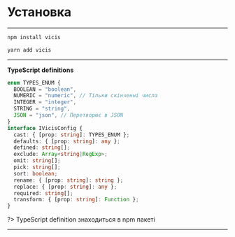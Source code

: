 # Установка

----------

```bash
npm install vicis
```

```bash
yarn add vicis
```

----------

**TypeScript definitions**

```typescript
enum TYPES_ENUM {
  BOOLEAN = "boolean",
  NUMERIC = "numeric", // Тільки скінченні числа
  INTEGER = "integer",
  STRING = "string",
  JSON = "json", // Перетворює в JSON
}
interface IVicisConfig {
  cast: { [prop: string]: TYPES_ENUM };
  defaults: { [prop: string]: any };
  defined: string[];
  exclude: Array<string|RegExp>;
  omit: string[];
  pick: string[];
  sort: boolean;
  rename: { [prop: string]: string };
  replace: { [prop: string]: any };
  required: string[];
  transform: { [prop: string]: Function };
}
```

?> TypeScript definition знаходиться в npm пакеті

----------
